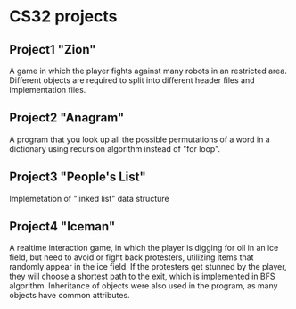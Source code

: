 # CS32 projects

## Project1 "Zion"
A game in which the player fights against many robots in an restricted area. Different objects are required to split into different header files and implementation files.

## Project2 "Anagram"
A program that you look up all the possible permutations of a word in a dictionary using recursion algorithm instead of "for loop". 

## Project3 "People's List"
Implemetation of "linked list" data structure

## Project4 "Iceman"
A realtime interaction game, in which the player is digging for oil in an ice field, but need to avoid or fight back protesters, utilizing items that randomly appear in the ice field. If the protesters get stunned by the player, they will choose a shortest path to the exit, which is implemented in BFS algorithm. Inheritance of objects were also used in the program, as many objects have common attributes.
